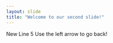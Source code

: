 ```yaml
---
layout: slide
title: "Welcome to our second slide!"
---
```

New  Line 5
Use the left arrow to go back!
